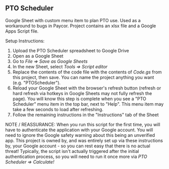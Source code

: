 ## PTO Scheduler
Google Sheet with custom menu item to plan PTO use. 
Used as a workaround to bugs in Paycor. 
Project contains an xlsx file and a Google Apps Script file.

Setup Instructions:
1. Upload the PTO Scheduler spreadsheet to Google Drive
2. Open as a Google Sheet
3. Go to *File => Save as Google Sheets*
4. In the new Sheet, select *Tools => Script editor*
5. Replace the contents of the code file with the contents of *Code.gs* from this project, then save. You can name the project anything you want (e.g. "PTOScheduler").
6. Reload your Google Sheet with the browser's refresh button (refresh or hard refresh via hotkeys in Google Sheets may not fully refresh the page). You will know this step is complete when you see a "PTO Scheduler" menu item in the top bar, next to "Help". This menu item may take a few seconds to load after refreshing.
7. Follow the remaining instructions in the "Instructions" tab of the Sheet

NOTE / REASSURANCE: When you run this script for the first time, you will have to authenticate the application with your Google account. You will need to ignore the Google safety warning about this being an unverified app. This project is owned by, and was entirely set up via these instructions by, your Google account - so you can rest easy that there is no actual threat! Typically, the script isn't actually triggered after the initial authentication process, so you will need to run it once more via *PTO Scheduler => Calculate!*
